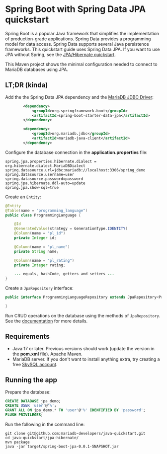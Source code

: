 # Spring Boot with Spring Data JPA quickstart

Spring Boot is a popular Java framework that simplifies the implementation of production-grade applications. Spring Data provides a programming model for data access. Spring Data supports several Java persistence frameworks. This quickstart guide uses Spring Data JPA. If you want to use JPA without Spring, see the [JPA/Hibernate quickstart](https://github.com/mariadb-developers/java-quickstart/tree/main/jpa-hibernate).

This Maven project shows the minimal configuration needed to connect to MariaDB databases using JPA.

## LT;DR (kinda)

Add the the Spring Data JPA dependency and the [MariaDB JDBC Driver](https://mariadb.com/docs/clients/mariadb-connectors/connector-j/):

```xml
		<dependency>
			<groupId>org.springframework.boot</groupId>
			<artifactId>spring-boot-starter-data-jpa</artifactId>
		</dependency>

		<dependency>
			<groupId>org.mariadb.jdbc</groupId>
			<artifactId>mariadb-java-client</artifactId>
		</dependency>
```

Configure the database connection in the **application.properties** file:

```properties
spring.jpa.properties.hibernate.dialect = org.hibernate.dialect.MariaDBDialect
spring.datasource.url=jdbc:mariadb://localhost:3306/spring_demo
spring.datasource.username=user
spring.datasource.password=password
spring.jpa.hibernate.ddl-auto=update
spring.jpa.show-sql=true
```

Create an `Entity`:

```java
@Entity
@Table(name = "programming_language")
public class ProgrammingLanguage {

    @Id
    @GeneratedValue(strategy = GenerationType.IDENTITY)
    @Column(name = "pl_id")
    private Integer id;

    @Column(name = "pl_name")
    private String name;

    @Column(name = "pl_rating")
    private Integer rating;

    ... equals, hashCode, getters and setters ...
}

```

Create a `JpaRepository` interface:

```java
public interface ProgrammingLanguageRepository extends JpaRepository<ProgrammingLanguage, Integer> {

}
```

Run CRUD operations on the database using the methods of `JpaRepository`. See the [documentation](https://docs.spring.io/spring-data/jpa/docs/current/reference/html/#repositories) for more details.

## Requirements
- Java 17 or later. Previous versions should work (update the version in the **pom.xml** file).
Apache Maven.
- MariaDB server. If you don't want to install anything extra, try creating a free [SkySQL account](https://cloud.mariadb.com).

## Running the app

Prepare the database:

```sql
CREATE DATABASE jpa_demo;
CREATE USER 'user'@'%';
GRANT ALL ON jpa_demo.* TO 'user'@'%' IDENTIFIED BY 'password';
FLUSH PRIVILEGES;
```

Run the following in the command line:

```
git clone git@github.com:mariadb-developers/java-quickstart.git
cd java-quickstart/jpa-hibernate/
mvn package
java -jar target/spring-boot-jpa-0.0.1-SNAPSHOT.jar
```
